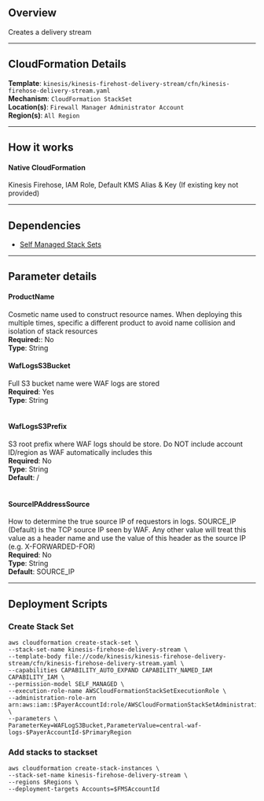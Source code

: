 ## Overview
Creates a delivery stream

_____

## CloudFormation Details
__Template__: `kinesis/kinesis-firehost-delivery-stream/cfn/kinesis-firehose-delivery-stream.yaml`  
__Mechanism__: `CloudFormation StackSet`  
__Location(s)__: `Firewall Manager Administrator Account`  
__Region(s)__: `All Region`

_____

## How it works

#### Native CloudFormation
Kinesis Firehose, IAM Role, Default KMS Alias & Key (If existing key not provided)

_____

## Dependencies

* [Self Managed Stack Sets](../../prerequisites.md)  
_____

## Parameter details

#### ProductName  
Cosmetic name used to construct resource names.  When deploying this multiple times, specific a different product to avoid name collision and isolation of stack resources  
__Required:__: No  
__Type__: String  


#### WafLogsS3Bucket  
Full S3 bucket name were WAF logs are stored  
__Required__: Yes  
__Type__: String  
&nbsp;  
#### WafLogsS3Prefix  
S3 root prefix where WAF logs should be store.  Do NOT include account ID/region as  WAF automatically includes this  
__Required__: No  
__Type__: String  
__Default__: /  
&nbsp;  
#### SourceIPAddressSource  
How to determine the true source IP of requestors in logs.  SOURCE_IP (Default) is the TCP source IP seen by WAF.  Any other value will treat this value as a header name and use the value of this header as the source IP (e.g. X-FORWARDED-FOR)  
__Required__: No  
__Type__: String  
__Default__: SOURCE_IP  

_____
## Deployment Scripts
### Create Stack Set
```
aws cloudformation create-stack-set \
--stack-set-name kinesis-firehose-delivery-stream \
--template-body file://code/kinesis/kinesis-firehose-delivery-stream/cfn/kinesis-firehose-delivery-stream.yaml \
--capabilities CAPABILITY_AUTO_EXPAND CAPABILITY_NAMED_IAM CAPABILITY_IAM \
--permission-model SELF_MANAGED \
--execution-role-name AWSCloudFormationStackSetExecutionRole \
--administration-role-arn arn:aws:iam::$PayerAccountId:role/AWSCloudFormationStackSetAdministrationRole \
--parameters \
ParameterKey=WAFLogS3Bucket,ParameterValue=central-waf-logs-$PayerAccountId-$PrimaryRegion
```

### Add stacks to stackset
```
aws cloudformation create-stack-instances \
--stack-set-name kinesis-firehose-delivery-stream \
--regions $Regions \
--deployment-targets Accounts=$FMSAccountId
```
